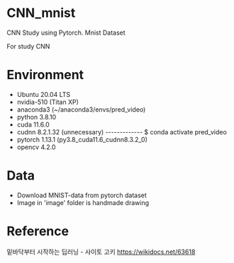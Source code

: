 # CNN_mnist
CNN Study using Pytorch. Mnist Dataset

For study CNN

# Environment
- Ubuntu 20.04 LTS
- nvidia-510 (Titan XP)
- anaconda3 (~/anaconda3/envs/pred_video)
- python 3.8.10
- cuda 11.6.0
- cudnn 8.2.1.32 (unnecessary) ------------- $ conda activate pred_video
- pytorch 1.13.1 (py3.8_cuda11.6_cudnn8.3.2_0)
- opencv 4.2.0


# Data
- Download MNIST-data from pytorch dataset
- Image in 'image' folder is handmade drawing


# Reference
밑바닥부터 시작하는 딥러닝 - 사이토 고키
https://wikidocs.net/63618

